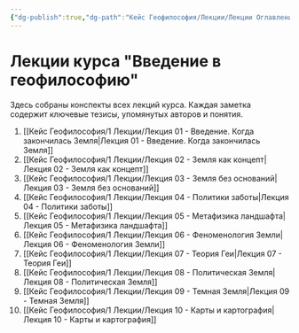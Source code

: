 ```yaml
---
{"dg-publish":true,"dg-path":"Кейс Геофилософия/Лекции/Лекции Оглавление","permalink":"/kejs-geofilosofiya/lekczii/lekczii-oglavlenie/","pinned":true,"dgShowLocalGraph":true}
---
```


# Лекции курса "Введение в геофилософию"

Здесь собраны конспекты всех лекций курса. Каждая заметка содержит ключевые тезисы, упомянутых авторов и понятия.

1.  [[Кейс Геофилософия/1 Лекции/Лекция 01 - Введение. Когда закончилась Земля\|Лекция 01 - Введение. Когда закончилась Земля]]
2.  [[Кейс Геофилософия/1 Лекции/Лекция 02 - Земля как концепт\|Лекция 02 - Земля как концепт]]
3.  [[Кейс Геофилософия/1 Лекции/Лекция 03 - Земля без оснований\|Лекция 03 - Земля без оснований]]
4.  [[Кейс Геофилософия/1 Лекции/Лекция 04 - Политики заботы\|Лекция 04 - Политики заботы]]
5.  [[Кейс Геофилософия/1 Лекции/Лекция 05 - Метафизика ландшафта\|Лекция 05 - Метафизика ландшафта]]
6.  [[Кейс Геофилософия/1 Лекции/Лекция 06 - Феноменология Земли\|Лекция 06 - Феноменология Земли]]
7.  [[Кейс Геофилософия/1 Лекции/Лекция 07 - Теория Геи\|Лекция 07 - Теория Геи]]
8.  [[Кейс Геофилософия/1 Лекции/Лекция 08 - Политическая Земля\|Лекция 08 - Политическая Земля]]
9.  [[Кейс Геофилософия/1 Лекции/Лекция 09 - Темная Земля\|Лекция 09 - Темная Земля]]
10. [[Кейс Геофилософия/1 Лекции/Лекция 10 - Карты и картография\|Лекция 10 - Карты и картография]]
